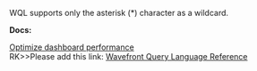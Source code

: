WQL supports only the asterisk (*) character as a wildcard.

**Docs:**

[Optimize dashboard performance](https://docs.wavefront.com/ui_dashboards.html#ensure-optimal-dashboard-performance)<br>
RK>>Please add this link: [Wavefront Query Language Reference](https://docs.wavefront.com/query_language_reference.html#partial-regex-wildcards-aliases-and-variables)
